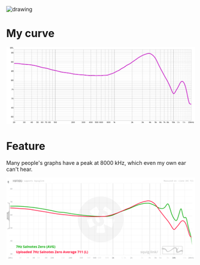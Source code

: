 <img src="https://github.com/user-attachments/assets/6d839694-a347-4222-9c12-45d0eba4015e" alt="drawing" width=30%/> </p>

# My curve

![1](7Hz.jpg)

# Feature

Many people's graphs have a peak at 8000 kHz, which even my own ear can't hear.

![2](mine-vs-squig-curves.png)
